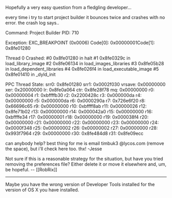 Hopefully a very easy question from a fledgling developer...

every time i try to start project builder it bounces twice and crashes with no error.  the crash log says..

Command:    Project Builder
PID:        710

Exception:  EXC_BREAKPOINT (0x0006)
Code[0]:    0x00000001Code[1]:    0x8fe01280

Thread 0 Crashed:
 #0   0x8fe01280 in halt
 #1   0x8fe0329c in load_library_image
 #2   0x8fe06134 in load_images_libraries
 #3   0x8fe05b28 in load_dependent_libraries
 #4   0x8fe026f4 in load_executable_image
 #5   0x8fe01410 in _dyld_init

PPC Thread State:
  srr0: 0x8fe01280 srr1: 0x0002f030                vrsave: 0x00000000
   xer: 0x20000000   lr: 0x8fe0a064  ctr: 0x8fe28f78   mq: 0x00000000
    r0: 0x00000004   r1: 0xbffffb30   r2: 0x2200428c   r3: 0x000000da
    r4: 0x00000000   r5: 0x000000da   r6: 0x0000290a   r7: 0x726e6f20
    r8: 0x66696c65   r9: 0x00000000  r10: 0xbffff8ab  r11: 0x00000026
   r12: 0x8fe71b02  r13: 0x00000000  r14: 0x000042a0  r15: 0x00000000
   r16: 0xbffffe34  r17: 0x00000001  r18: 0x00000000  r19: 0x000038f4
   r20: 0x00000000  r21: 0x00000000  r22: 0x00000000  r23: 0x00000000
   r24: 0x0000f348  r25: 0x00000002  r26: 0x00000002  r27: 0x00000000
   r28: 0x993f7964  r29: 0x00000000  r30: 0x8fe484d8  r31: 0x8fe09ecc


can anybody help?  best thing for me is email timbuk3 @lycos.com (remove the space), but i'll check here too.  thx!
-Jesse

Not sure if this is a reasonable strategy for the situation, but have you tried removing the preferences file? Either delete it or move it elsewhere and, um, be hopeful. -- [[RobRix]]

----
Maybe you have the wrong version of Developer Tools installed for the version of OS X you have installed.